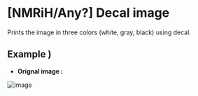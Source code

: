 # [NMRiH/Any?] Decal image
Prints the image in three colors (white, gray, black) using decal.

## Example )

* **Orignal image :**

![image](https://github.com/user-attachments/assets/75c63c99-cb53-41d4-baa3-bfe270a2f5f2)
